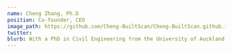 ```yaml
---
name: Cheng Zhang, Ph.D
position: Co-founder, CEO
image_path: https://github.com/Cheng-BuiltScan/Cheng-BuiltScan.github.io/blob/main/_staff_members/Cheng.png
twitter: 
blurb: With a PhD in Civil Engineering from the University of Auckland, Dr. Cheng brings deep expertise in automated inspection and digital asset management. His research pioneered the integration of advanced technologies for optimising built asset inspection and structural health monitoring. Beyond academic research, he has been involved in numerous large-scale inspection projects for buildings and bridges, combining theoretical knowledge with practical experience to develop innovative solutions.
---
```

